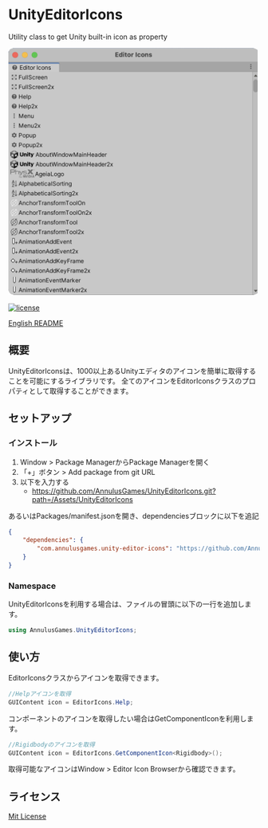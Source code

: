# UnityEditorIcons
Utility class to get Unity built-in icon as property

<img src="https://github.com/AnnulusGames/UnityEditorIcons/blob/main/Assets/UnityEditorIcons/Documentation~/img1.png" width="500">

[![license](https://img.shields.io/badge/LICENSE-MIT-green.svg)](LICENSE)

[English README](README.md)

## 概要
UnityEditorIconsは、1000以上あるUnityエディタのアイコンを簡単に取得することを可能にするライブラリです。
全てのアイコンをEditorIconsクラスのプロパティとして取得することができます。

## セットアップ

### インストール
1. Window > Package ManagerからPackage Managerを開く
2. 「+」ボタン > Add package from git URL
3. 以下を入力する
   * https://github.com/AnnulusGames/UnityEditorIcons.git?path=/Assets/UnityEditorIcons


あるいはPackages/manifest.jsonを開き、dependenciesブロックに以下を追記

```json
{
    "dependencies": {
        "com.annulusgames.unity-editor-icons": "https://github.com/AnnulusGames/UnityEditorIcons.git?path=/Assets/UnityEditorIcons"
    }
}
```

### Namespace
UnityEditorIconsを利用する場合は、ファイルの冒頭に以下の一行を追加します。

```cs
using AnnulusGames.UnityEditorIcons;
```

## 使い方

EditorIconsクラスからアイコンを取得できます。

```cs
//Helpアイコンを取得
GUIContent icon = EditorIcons.Help;
```

コンポーネントのアイコンを取得したい場合はGetComponentIconを利用します。

```cs
//Rigidbodyのアイコンを取得
GUIContent icon = EditorIcons.GetComponentIcon<Rigidbody>();
```

取得可能なアイコンはWindow > Editor Icon Browserから確認できます。

## ライセンス

[Mit License](LICENSE)
